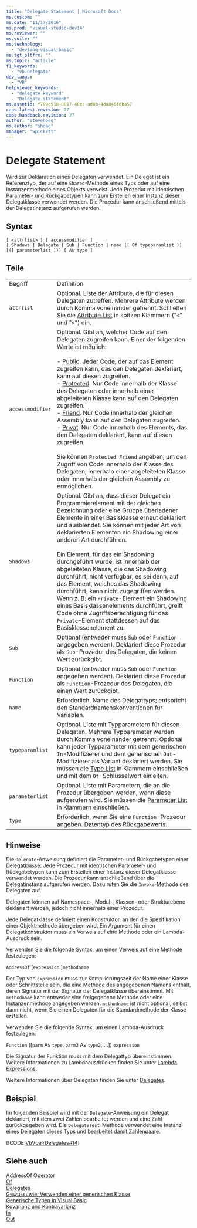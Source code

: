 ```yaml
---
title: "Delegate Statement | Microsoft Docs"
ms.custom: ""
ms.date: "11/17/2016"
ms.prod: "visual-studio-dev14"
ms.reviewer: ""
ms.suite: ""
ms.technology: 
  - "devlang-visual-basic"
ms.tgt_pltfrm: ""
ms.topic: "article"
f1_keywords: 
  - "vb.Delegate"
dev_langs: 
  - "VB"
helpviewer_keywords: 
  - "delegate keyword"
  - "Delegate statement"
ms.assetid: f799c518-0817-40cc-ad0b-4da846fdba57
caps.latest.revision: 27
caps.handback.revision: 27
author: "stevehoag"
ms.author: "shoag"
manager: "wpickett"
---
```

# Delegate Statement
Wird zur Deklaration eines Delegaten verwendet.  Ein Delegat ist ein Referenztyp, der auf eine `Shared`\-Methode eines Typs oder auf eine Instanzenmethode eines Objekts verweist.  Jede Prozedur mit identischen Parameter\- und Rückgabetypen kann zum Erstellen einer Instanz dieser Delegatklasse verwendet werden.  Die Prozedur kann anschließend mittels der Delegatinstanz aufgerufen werden.  
  
## Syntax  
  
```  
[ <attrlist> ] [ accessmodifier ] _  
[ Shadows ] Delegate [ Sub | Function ] name [( Of typeparamlist )] [([ parameterlist ])] [ As type ]  
```  
  
## Teile  
  
|||  
|-|-|  
|Begriff|Definition|  
|`attrlist`|Optional.  Liste der Attribute, die für diesen Delegaten zutreffen.  Mehrere Attribute werden durch Komma voneinander getrennt.  Schließen Sie die [Attribute List](../../../visual-basic/language-reference/statements/attribute-list.md) in spitzen Klammern \("`<`" und "`>`"\) ein.|  
|`accessmodifier`|Optional.  Gibt an, welcher Code auf den Delegaten zugreifen kann.  Einer der folgenden Werte ist möglich:<br /><br /> -   [Public](../../../visual-basic/language-reference/modifiers/public.md).  Jeder Code, der auf das Element zugreifen kann, das den Delegaten deklariert, kann auf diesen zugreifen.<br />-   [Protected](../../../visual-basic/language-reference/modifiers/protected.md).  Nur Code innerhalb der Klasse des Delegaten oder innerhalb einer abgeleiteten Klasse kann auf den Delegaten zugreifen.<br />-   [Friend](../../../visual-basic/language-reference/modifiers/friend.md).  Nur Code innerhalb der gleichen Assembly kann auf den Delegaten zugreifen.<br />-   [Privat](../../../visual-basic/language-reference/modifiers/private.md).  Nur Code innerhalb des Elements, das den Delegaten deklariert, kann auf diesen zugreifen.<br /><br /> Sie können `Protected Friend` angeben, um den Zugriff von Code innerhalb der Klasse des Delegaten, innerhalb einer abgeleiteten Klasse oder innerhalb der gleichen Assembly zu ermöglichen.|  
|`Shadows`|Optional.  Gibt an, dass dieser Delegat ein Programmierelement mit der gleichen Bezeichnung oder eine Gruppe überladener Elemente in einer Basisklasse erneut deklariert und ausblendet.  Sie können mit jeder Art von deklarierten Elementen ein Shadowing einer anderen Art durchführen.<br /><br /> Ein Element, für das ein Shadowing durchgeführt wurde, ist innerhalb der abgeleiteten Klasse, die das Shadowing durchführt, nicht verfügbar, es sei denn, auf das Element, welches das Shadowing durchführt, kann nicht zugegriffen werden.  Wenn z. B. ein `Private`\-Element ein Shadowing eines Basisklassenelements durchführt, greift Code ohne Zugriffsberechtigung für das `Private`\-Element stattdessen auf das Basisklassenelement zu.|  
|`Sub`|Optional \(entweder muss `Sub` oder `Function` angegeben werden\).  Deklariert diese Prozedur als `Sub`\-Prozedur des Delegaten, die keinen Wert zurückgibt.|  
|`Function`|Optional \(entweder muss `Sub` oder `Function` angegeben werden\).  Deklariert diese Prozedur als `Function`\-Prozedur des Delegaten, die einen Wert zurückgibt.|  
|`name`|Erforderlich.  Name des Delegattyps; entspricht den Standardnamenskonventionen für Variablen.|  
|`typeparamlist`|Optional.  Liste mit Typparametern für diesen Delegaten.  Mehrere Typparameter werden durch Komma voneinander getrennt.  Optional kann jeder Typparameter mit dem generischen `In`\-Modifizierer und dem generischen `Out`\-Modifizierer als Variant deklariert werden.  Sie müssen die [Type List](../../../visual-basic/language-reference/statements/type-list.md) in Klammern einschließen und mit dem `Of`\-Schlüsselwort einleiten.|  
|`parameterlist`|Optional.  Liste mit Parametern, die an die Prozedur übergeben werden, wenn diese aufgerufen wird.  Sie müssen die [Parameter List](../../../visual-basic/language-reference/statements/parameter-list.md) in Klammern einschließen.|  
|`type`|Erforderlich, wenn Sie eine `Function`\-Prozedur angeben.  Datentyp des Rückgabewerts.|  
  
## Hinweise  
 Die `Delegate`\-Anweisung definiert die Parameter\- und Rückgabetypen einer Delegatklasse.  Jede Prozedur mit identischen Parameter\- und Rückgabetypen kann zum Erstellen einer Instanz dieser Delegatklasse verwendet werden.  Die Prozedur kann anschließend über die Delegatinstanz aufgerufen werden. Dazu rufen Sie die `Invoke`\-Methode des Delegaten auf.  
  
 Delegaten können auf Namespace\-, Modul\-, Klassen\- oder Strukturebene deklariert werden, jedoch nicht innerhalb einer Prozedur.  
  
 Jede Delegatklasse definiert einen Konstruktor, an den die Spezifikation einer Objektmethode übergeben wird.  Ein Argument für einen Delegatkonstruktor muss ein Verweis auf eine Methode oder ein Lambda\-Ausdruck sein.  
  
 Verwenden Sie die folgende Syntax, um einen Verweis auf eine Methode festzulegen:  
  
 `AddressOf` \[`expression`.\]`methodname`  
  
 Der Typ von `expression` muss zur Kompilierungszeit der Name einer Klasse oder Schnittstelle sein, die eine Methode des angegebenen Namens enthält, deren Signatur mit der Signatur der Delegatklasse übereinstimmt.  Mit `methodname` kann entweder eine freigegebene Methode oder eine Instanzenmethode angegeben werden.  `methodname` ist nicht optional, selbst dann nicht, wenn Sie einen Delegaten für die Standardmethode der Klasse erstellen.  
  
 Verwenden Sie die folgende Syntax, um einen Lambda\-Ausdruck festzulegen:  
  
 `Function` \(\[`parm` As `type`, `parm2` As `type2`, ...\]\) `expression`  
  
 Die Signatur der Funktion muss mit dem Delegattyp übereinstimmen.  Weitere Informationen zu Lambdaausdrücken finden Sie unter [Lambda Expressions](../../../visual-basic/programming-guide/language-features/procedures/lambda-expressions.md).  
  
 Weitere Informationen über Delegaten finden Sie unter [Delegates](../../../visual-basic/programming-guide/language-features/delegates/delegates.md).  
  
## Beispiel  
 Im folgenden Beispiel wird mit der `Delegate`\-Anweisung ein Delegat deklariert, mit dem zwei Zahlen bearbeitet werden und eine Zahl zurückgegeben wird.  Die `DelegateTest`\-Methode verwendet eine Instanz eines Delegaten dieses Typs und bearbeitet damit Zahlenpaare.  
  
 [!CODE [VbVbalrDelegates#14](../CodeSnippet/VS_Snippets_VBCSharp/VbVbalrDelegates#14)]  
  
## Siehe auch  
 [AddressOf Operator](../../../visual-basic/language-reference/operators/addressof-operator.md)   
 [Of](../../../visual-basic/language-reference/statements/of-clause.md)   
 [Delegates](../../../visual-basic/programming-guide/language-features/delegates/delegates.md)   
 [Gewusst wie: Verwenden einer generischen Klasse](../../../visual-basic/programming-guide/language-features/data-types/how-to-use-a-generic-class.md)   
 [Generische Typen in Visual Basic](../../../visual-basic/programming-guide/language-features/data-types/generic-types.md)   
 [Kovarianz und Kontravarianz](../Topic/Covariance%20and%20Contravariance%20\(C%23%20and%20Visual%20Basic\).md)   
 [In](../../../visual-basic/language-reference/modifiers/in-generic-modifier.md)   
 [Out](../../../visual-basic/language-reference/modifiers/out-generic-modifier.md)